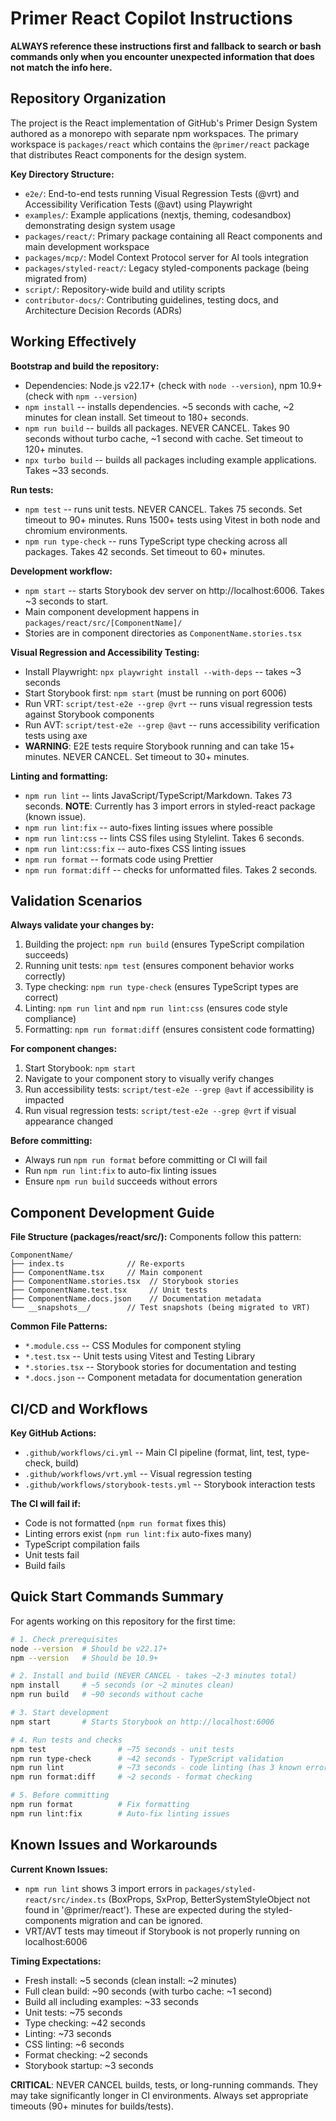 # Primer React Copilot Instructions

**ALWAYS reference these instructions first and fallback to search or bash commands only when you encounter unexpected information that does not match the info here.**

## Repository Organization

The project is the React implementation of GitHub's Primer Design System authored as a monorepo with separate npm workspaces.
The primary workspace is `packages/react` which contains the `@primer/react` package that distributes React components for the design system.

**Key Directory Structure:**

- `e2e/`: End-to-end tests running Visual Regression Tests (@vrt) and Accessibility Verification Tests (@avt) using Playwright
- `examples/`: Example applications (nextjs, theming, codesandbox) demonstrating design system usage
- `packages/react/`: Primary package containing all React components and main development workspace
- `packages/mcp/`: Model Context Protocol server for AI tools integration
- `packages/styled-react/`: Legacy styled-components package (being migrated from)
- `script/`: Repository-wide build and utility scripts
- `contributor-docs/`: Contributing guidelines, testing docs, and Architecture Decision Records (ADRs)

## Working Effectively

**Bootstrap and build the repository:**

- Dependencies: Node.js v22.17+ (check with `node --version`), npm 10.9+ (check with `npm --version`)
- `npm install` -- installs dependencies. ~5 seconds with cache, ~2 minutes for clean install. Set timeout to 180+ seconds.
- `npm run build` -- builds all packages. NEVER CANCEL. Takes 90 seconds without turbo cache, ~1 second with cache. Set timeout to 120+ minutes.
- `npx turbo build` -- builds all packages including example applications. Takes ~33 seconds.

**Run tests:**

- `npm test` -- runs unit tests. NEVER CANCEL. Takes 75 seconds. Set timeout to 90+ minutes. Runs 1500+ tests using Vitest in both node and chromium environments.
- `npm run type-check` -- runs TypeScript type checking across all packages. Takes 42 seconds. Set timeout to 60+ minutes.

**Development workflow:**

- `npm start` -- starts Storybook dev server on http://localhost:6006. Takes ~3 seconds to start.
- Main component development happens in `packages/react/src/[ComponentName]/`
- Stories are in component directories as `ComponentName.stories.tsx`

**Visual Regression and Accessibility Testing:**

- Install Playwright: `npx playwright install --with-deps` -- takes ~3 seconds
- Start Storybook first: `npm start` (must be running on port 6006)
- Run VRT: `script/test-e2e --grep @vrt` -- runs visual regression tests against Storybook components
- Run AVT: `script/test-e2e --grep @avt` -- runs accessibility verification tests using axe
- **WARNING**: E2E tests require Storybook running and can take 15+ minutes. NEVER CANCEL. Set timeout to 30+ minutes.

**Linting and formatting:**

- `npm run lint` -- lints JavaScript/TypeScript/Markdown. Takes 73 seconds. **NOTE**: Currently has 3 import errors in styled-react package (known issue).
- `npm run lint:fix` -- auto-fixes linting issues where possible
- `npm run lint:css` -- lints CSS files using Stylelint. Takes 6 seconds.
- `npm run lint:css:fix` -- auto-fixes CSS linting issues
- `npm run format` -- formats code using Prettier
- `npm run format:diff` -- checks for unformatted files. Takes 2 seconds.

## Validation Scenarios

**Always validate your changes by:**

1. Building the project: `npm run build` (ensures TypeScript compilation succeeds)
2. Running unit tests: `npm test` (ensures component behavior works correctly)
3. Type checking: `npm run type-check` (ensures TypeScript types are correct)
4. Linting: `npm run lint` and `npm run lint:css` (ensures code style compliance)
5. Formatting: `npm run format:diff` (ensures consistent code formatting)

**For component changes:**

1. Start Storybook: `npm start`
2. Navigate to your component story to visually verify changes
3. Run accessibility tests: `script/test-e2e --grep @avt` if accessibility is impacted
4. Run visual regression tests: `script/test-e2e --grep @vrt` if visual appearance changed

**Before committing:**

- Always run `npm run format` before committing or CI will fail
- Run `npm run lint:fix` to auto-fix linting issues
- Ensure `npm run build` succeeds without errors

## Component Development Guide

**File Structure (packages/react/src/):**
Components follow this pattern:

```
ComponentName/
├── index.ts              // Re-exports
├── ComponentName.tsx     // Main component
├── ComponentName.stories.tsx  // Storybook stories
├── ComponentName.test.tsx     // Unit tests
├── ComponentName.docs.json    // Documentation metadata
└── __snapshots__/        // Test snapshots (being migrated to VRT)
```

**Common File Patterns:**

- `*.module.css` -- CSS Modules for component styling
- `*.test.tsx` -- Unit tests using Vitest and Testing Library
- `*.stories.tsx` -- Storybook stories for documentation and testing
- `*.docs.json` -- Component metadata for documentation generation

## CI/CD and Workflows

**Key GitHub Actions:**

- `.github/workflows/ci.yml` -- Main CI pipeline (format, lint, test, type-check, build)
- `.github/workflows/vrt.yml` -- Visual regression testing
- `.github/workflows/storybook-tests.yml` -- Storybook interaction tests

**The CI will fail if:**

- Code is not formatted (`npm run format` fixes this)
- Linting errors exist (`npm run lint:fix` auto-fixes many)
- TypeScript compilation fails
- Unit tests fail
- Build fails

## Quick Start Commands Summary

For agents working on this repository for the first time:

```bash
# 1. Check prerequisites
node --version  # Should be v22.17+
npm --version   # Should be 10.9+

# 2. Install and build (NEVER CANCEL - takes ~2-3 minutes total)
npm install     # ~5 seconds (or ~2 minutes clean)
npm run build   # ~90 seconds without cache

# 3. Start development
npm start       # Starts Storybook on http://localhost:6006

# 4. Run tests and checks
npm test                # ~75 seconds - unit tests
npm run type-check      # ~42 seconds - TypeScript validation
npm run lint            # ~73 seconds - code linting (has 3 known errors)
npm run format:diff     # ~2 seconds - format checking

# 5. Before committing
npm run format          # Fix formatting
npm run lint:fix        # Auto-fix linting issues
```

## Known Issues and Workarounds

**Current Known Issues:**

- `npm run lint` shows 3 import errors in `packages/styled-react/src/index.ts` (BoxProps, SxProp, BetterSystemStyleObject not found in '@primer/react'). These are expected during the styled-components migration and can be ignored.
- VRT/AVT tests may timeout if Storybook is not properly running on localhost:6006

**Timing Expectations:**

- Fresh install: ~5 seconds (clean install: ~2 minutes)
- Full clean build: ~90 seconds (with turbo cache: ~1 second)
- Build all including examples: ~33 seconds
- Unit tests: ~75 seconds
- Type checking: ~42 seconds
- Linting: ~73 seconds
- CSS linting: ~6 seconds
- Format checking: ~2 seconds
- Storybook startup: ~3 seconds

**CRITICAL**: NEVER CANCEL builds, tests, or long-running commands. They may take significantly longer in CI environments. Always set appropriate timeouts (90+ minutes for builds/tests).
